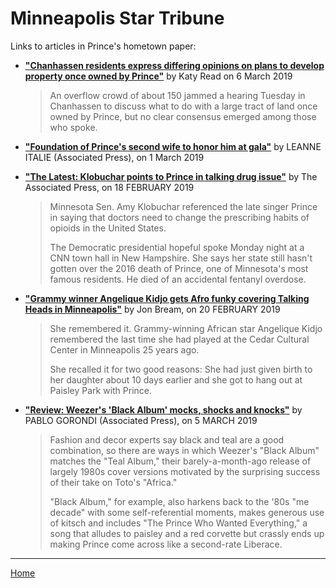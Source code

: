 # Minneapolis Star Tribune

Links to articles in Prince's hometown paper:

 - [**"Chanhassen residents express differing opinions on plans to develop property once owned by Prince"**](http://www.startribune.com/no-consensus-on-what-to-do-with-sprawling-188-acres-in-chanhassen-once-owned-by-prince/506771122/) by Katy Read on 6 March 2019 
 
    > An overflow crowd of about 150 jammed a hearing Tuesday in Chanhassen to discuss what to do with a large tract of land once owned by Prince, but no clear consensus emerged among those who spoke.

 - [**"Foundation of Prince's second wife to honor him at gala"**](http://www.startribune.com/foundation-of-prince-s-second-wife-to-honor-him-at-gala/506568702/) by LEANNE ITALIE (Associated Press), on 1 March 2019
  
 - [**"The Latest: Klobuchar points to Prince in talking drug issue"**](http://www.startribune.com/the-latest-klobuchar-points-to-prince-in-talking-drug-issue/506023432/) by The Associated Press, on 18 FEBRUARY 2019
  
     > Minnesota Sen. Amy Klobuchar referenced the late singer Prince in saying that doctors need to change the prescribing habits of opioids in the United States.
     >
     > The Democratic presidential hopeful spoke Monday night at a CNN town hall in New Hampshire. She says her state still hasn't gotten over the 2016 death of Prince, one of Minnesota's most famous residents. He died of an accidental fentanyl overdose.
  
 - [**"Grammy winner Angelique Kidjo gets Afro funky covering Talking Heads in Minneapolis"**](http://www.startribune.com/grammy-winner-angelique-kidjo-gets-afro-funky-covering-talking-heads-in-minneapolis/506087722/) by Jon Bream, on 20 FEBRUARY 2019
  
     > She remembered it. Grammy-winning African star Angelique Kidjo remembered the last time she had played at the Cedar Cultural Center in Minneapolis 25 years ago.
     >
     > She recalled it for two good reasons: She had just given birth to her daughter about 10 days earlier and she got to hang out at Paisley Park with Prince.

 - [**"Review: Weezer's 'Black Album' mocks, shocks and knocks"**](http://www.startribune.com/review-weezer-s-black-album-mocks-shocks-and-knocks/506721302/) by PABLO GORONDI (Associated Press), on 5 MARCH 2019
 
      > Fashion and decor experts say black and teal are a good combination, so there are ways in which Weezer's "Black Album" matches the "Teal Album," their barely-a-month-ago release of largely 1980s cover versions motivated by the surprising success of their take on Toto's "Africa."
      > 
      > "Black Album," for example, also harkens back to the '80s "me decade" with some self-referential moments, makes generous use of kitsch and includes "The Prince Who Wanted Everything," a song that alludes to paisley and a red corvette but crassly ends up making Prince come across like a second-rate Liberace.

---

[Home](./)

